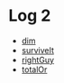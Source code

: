 # Log 2
- [dim](https://codefights.com/challenge/pngP3vJ74YdtyBaWb)
- [surviveIt](https://codefights.com/challenge/Bw63XoZg24SpfJtcR)
- [rightGuy](https://codefights.com/challenge/5W5Q5fNMiauqSgA6c)
- [totalOr](https://codefights.com/challenge/NXE7XwgYZvCXRY6PW)
